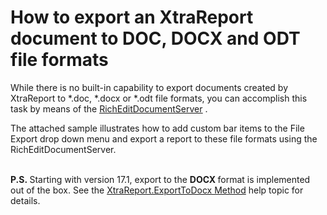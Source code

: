 # How to export an XtraReport document to DOC, DOCX and ODT file formats


<p>While there is no built-in capability to export documents created by XtraReport to *.doc, *.docx or *.odt file formats, you can accomplish this task by means of the <a href="http://documentation.devexpress.com/#CoreLibraries/clsDevExpressXtraRichEditRichEditDocumentServertopic"><u>RichEditDocumentServer</u></a> .</p>
<p>The attached sample illustrates how to add custom bar items to the File Export drop down menu and export a report to these file formats using the RichEditDocumentServer.<br><br></p>
<p><strong>P.S. </strong>Starting with version 17.1, export to the <strong>DOCX </strong>format is implemented out of the box. See the <a href="https://documentation.devexpress.com/#XtraReports/DevExpressXtraReportsUIXtraReport_ExportToDocxtopic">XtraReport.ExportToDocx Method</a> help topic for details.</p>

<br/>


